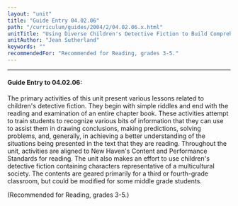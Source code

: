 ```yaml
---
layout: "unit"
title: "Guide Entry 04.02.06"
path: "/curriculum/guides/2004/2/04.02.06.x.html"
unitTitle: "Using Diverse Children's Detective Fiction to Build Comprehension Skills"
unitAuthor: "Jean Sutherland"
keywords: ""
recommendedFor: "Recommended for Reading, grades 3-5."
---
```

<body>
<hr/>
<h4>
Guide Entry to 04.02.06:
</h4>
<p>
The primary activities of this unit present various lessons related to children's detective fiction. They begin with simple riddles and end with the reading and examination of an entire chapter book. These activities attempt to train students to recognize various bits of information that they can use to assist them in drawing conclusions, making predictions, solving problems, and, generally, in achieving a better understanding of the situations being presented in the text that they are reading. Throughout the unit, activities are aligned to New Haven's Content and Performance Standards for reading. The unit also makes an effort to use children's detective fiction containing characters representative of a multicultural society. The contents are geared primarily for a third or fourth-grade classroom, but could be modified for some middle grade students.
</p>
<p>
(Recommended for Reading, grades 3-5.)
</p>
</body>
